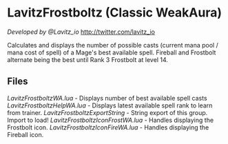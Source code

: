 # LavitzFrostboltz (Classic WeakAura)
*Developed by @Lavitz_io*
http://twitter.com/lavitz_io

Calculates and displays the number of possible casts (current mana pool / mana cost of spell) of a Mage's best available spell.
Fireball and Frostbolt alternate being the best until Rank 3 Frostbolt at level 14.

## Files
*LavitzFrostboltzWA.lua* - Displays number of best available spell casts
*LavitzFrostboltzHelpWA.lua* - Displays latest available spell rank to learn from trainer.
*LavitzFrostboltzExportString* - String export of this group. Import to load!
*LavitzFrostboltzIconFrostWA.lua* - Handles displaying the Frostbolt icon.
*LavitzFrostboltzIconFireWA.lua* - Handles displaying the Fireball icon.
